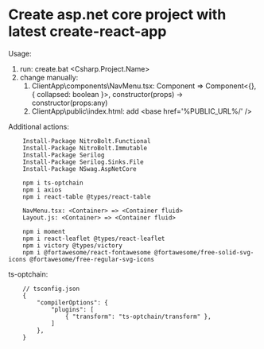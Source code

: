 # Create asp.net core project with latest create-react-app

Usage:

1. run: create.bat <Csharp.Project.Name> <react-app-name>
2. change manually:
    1. ClientApp\components\NavMenu.tsx: Component => Component<{}, { collapsed: boolean }>, constructor(props) -> constructor(props:any)
    2. ClientApp\public\index.html: add &lt;base href='%PUBLIC_URL%/' /&gt;

Additional actions:

        Install-Package NitroBolt.Functional
        Install-Package NitroBolt.Immutable
        Install-Package Serilog
        Install-Package Serilog.Sinks.File
        Install-Package NSwag.AspNetCore

        npm i ts-optchain
        npm i axios
        npm i react-table @types/react-table

        NavMenu.tsx: <Container> => <Container fluid>
        Layout.js: <Container> => <Container fluid>
        
        npm i moment 
        npm i react-leaflet @types/react-leaflet
        npm i victory @types/victory
        npm i @fortawesome/react-fontawesome @fortawesome/free-solid-svg-icons @fortawesome/free-regular-svg-icons

ts-optchain:

        // tsconfig.json
        {
            "compilerOptions": {
                "plugins": [
                    { "transform": "ts-optchain/transform" },
                ]
            },
        }
